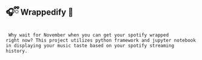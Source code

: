 ## 🎧ྀི Wrappedify 🔁
<code> Why wait for November when you can get your spotify wrapped right now?
This project utilizes python framework and jupyter notebook in displaying your music taste based on your spotify streaming history. </code>